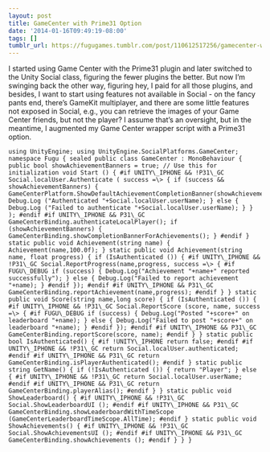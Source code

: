 ```yaml
---
layout: post
title: GameCenter with Prime31 Option
date: '2014-01-16T09:49:19-08:00'
tags: []
tumblr_url: https://fugugames.tumblr.com/post/110612517256/gamecenter-with-prime31-option
---
```

I started using Game Center with the Prime31 plugin and later switched to the Unity Social class, figuring the fewer plugins the better. But now I’m swinging back the other way, figuring hey, I paid for all those plugins, and besides, I want to start using features not available in Social - on the fancy pants end, there’s GameKit multiplayer, and there are some little features not exposed in Social, e.g., you can retrieve the images of your Game Center friends, but not the player? I assume that’s an oversight, but in the meantime, I augmented my Game Center wrapper script with a Prime31 option.

    using UnityEngine; using UnityEngine.SocialPlatforms.GameCenter; namespace Fugu { sealed public class GameCenter : MonoBehaviour { public bool showAchievementBanners = true; // Use this for initialization void Start () { #if UNITY\_IPHONE && !P31\_GC Social.localUser.Authenticate ( success =\> { if (success && showAchievementBanners) { GameCenterPlatform.ShowDefaultAchievementCompletionBanner(showAchievementBanners); Debug.Log ("Authenticated "+Social.localUser.userName); } else { Debug.Log ("Failed to authenticate "+Social.localUser.userName); } } ); #endif #if UNITY\_IPHONE && P31\_GC GameCenterBinding.authenticateLocalPlayer(); if (showAchievementBanners) { GameCenterBinding.showCompletionBannerForAchievements(); } #endif } static public void Achievement(string name) { Achievement(name,100.0f); } static public void Achievement(string name, float progress) { if (IsAuthenticated ()) { #if UNITY\_IPHONE && !P31\_GC Social.ReportProgress(name,progress, success =\> { #if FUGU\_DEBUG if (success) { Debug.Log("Achievement "+name+" reported successfully"); } else { Debug.Log("Failed to report achievement "+name); } #endif }); #endif #if UNITY\_IPHONE && P31\_GC GameCenterBinding.reportAchievement(name,progress); #endif } } static public void Score(string name,long score) { if (IsAuthenticated ()) { #if UNITY\_IPHONE && !P31\_GC Social.ReportScore (score, name, success =\> { #if FUGU\_DEBUG if (success) { Debug.Log("Posted "+score+" on leaderboard "+name); } else { Debug.Log("Failed to post "+score+" on leaderboard "+name); } #endif }); #endif #if UNITY\_IPHONE && P31\_GC GameCenterBinding.reportScore(score, name); #endif } } static public bool IsAuthenticated() { #if !UNITY\_IPHONE return false; #endif #if UNITY\_IPHONE && !P31\_GC return Social.localUser.authenticated; #endif #if UNITY\_IPHONE && P31\_GC return GameCenterBinding.isPlayerAuthenticated(); #endif } static public string GetName() { if (!IsAuthenticated ()) { return "Player"; } else { #if UNITY\_IPHONE && !P31\_GC return Social.localUser.userName; #endif #if UNITY\_IPHONE && P31\_GC return GameCenterBinding.playerAlias(); #endif } } static public void ShowLeaderboard() { #if UNITY\_IPHONE && !P31\_GC Social.ShowLeaderboardUI (); #endif #if UNITY\_IPHONE && P31\_GC GameCenterBinding.showLeaderboardWithTimeScope (GameCenterLeaderboardTimeScope.AllTime); #endif } static public void ShowAchievements() { #if UNITY\_IPHONE && !P31\_GC Social.ShowAchievementsUI (); #endif #if UNITY\_IPHONE && P31\_GC GameCenterBinding.showAchievements (); #endif } } }

